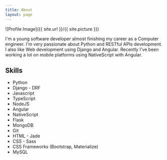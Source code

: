 ```yaml
---
title: About
layout: page
---
```

![Profile Image]({{ site.url }}/{{ site.picture }})

<p>I'm a young software developer almost finishing my career as a Computer engineer. 
I'm very passionate about Python and RESTful APIs development. 
I also like Web development using Django and Angular. Recently I've been working a lot on mobile
platforms using NativeScript with Angular.</p>

<h2>Skills</h2>

<ul class="skill-list">
    <li>Python</li>
    <li>Django - DRF</li>
    <li>Javascript</li>
    <li>TypeScript</li>
    <li>NodeJS</li>
    <li>Angular</li>
    <li>NativeScript</li>
    <li>Flask</li>
    <li>MongoDB</li>
    <li>Git</li>
    <li>HTML - Jade</li>
    <li>CSS - Sass</li>
    <li>CSS Frameworks (Bootstrap, Materialize)</li>
    <li>MySQL</li>
</ul>

